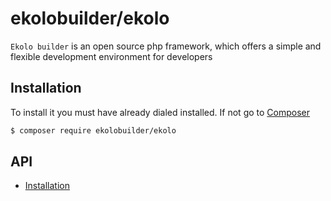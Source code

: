 # ekolobuilder/ekolo

`Ekolo builder` is an open source php framework, which offers a simple and flexible development environment for developers

## Installation

To install it you must have already dialed installed. If not go to [Composer](https://getcomposer.org/)

```bash
$ composer require ekolobuilder/ekolo
```

## API

* [Installation](/installation)
